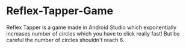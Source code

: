 # Reflex-Tapper-Game
 Reflex Tapper is a game made in Android Studio which exponentially increases number of circles which you have to click really fast! But be careful the number of circles shouldn't reach 6.

